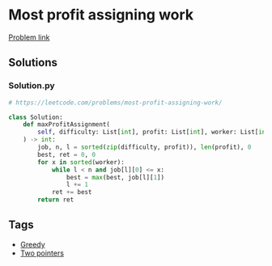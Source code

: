# Most profit assigning work

[Problem link](https://leetcode.com/problems/most-profit-assigning-work/)

## Solutions


### Solution.py
```py
# https://leetcode.com/problems/most-profit-assigning-work/

class Solution:
    def maxProfitAssignment(
        self, difficulty: List[int], profit: List[int], worker: List[int]
    ) -> int:
        job, n, l = sorted(zip(difficulty, profit)), len(profit), 0
        best, ret = 0, 0
        for x in sorted(worker):
            while l < n and job[l][0] <= x:
                best = max(best, job[l][1])
                l += 1
            ret += best
        return ret
```
## Tags

* [Greedy](/README.md#Greedy)
* [Two pointers](/README.md#Two_pointers)

